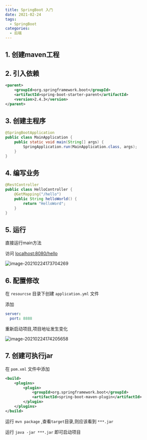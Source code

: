 ```yaml
---
title: SpringBoot 入门
date: 2021-02-24
tags:
  - SpringBoot
categories:
  - 后端
---
```


## 1. 创建maven工程

## 2. 引入依赖

```xml
<parent>
	<groupId>org.springframework.boot</groupId>
	<artifactId>spring-boot-starter-parent</artifactId>
	<version>2.4.3</version>
</parent>
```

## 3. 创建主程序

```java
@SpringBootApplication
public class MainApplication {
    public static void main(String[] args) {
        SpringApplication.run(MainApplication.class, args);
    }
}
```

## 4. 编写业务

```java
@RestController
public class HelloController {
    @GetMapping("/hello")
    public String helloWorld() {
        return "HelloWord";
    }
}
```

## 5. 运行

直接运行main方法

访问 [localhost:8080/hello]('localhost:8080/hello')

![image-20210224173704269](https://cdn.jsdelivr.net/gh/Kidy4088/Pic/image-20210224173704269.png)

## 6. 配置修改

在 `resourcse` 目录下创建 `application.yml` 文件

添加

```yaml
server:
  port: 8888
```

重新启动项目,项目地址发生变化

![image-20210224174205658](https://cdn.jsdelivr.net/gh/Kidy4088/Pic/20210224174205.png)

## 7. 创建可执行jar

在 `pom.xml` 文件中添加

```xml
<build>
    <plugins>
        <plugin>
            <groupId>org.springframework.boot</groupId>
            <artifactId>spring-boot-maven-plugin</artifactId>
        </plugin>
    </plugins>
</build>
```

运行 `mvn package` ,查看`target`目录,则应该看到 `***.jar`

运行 `java -jar ***.jar` 即可启动项目